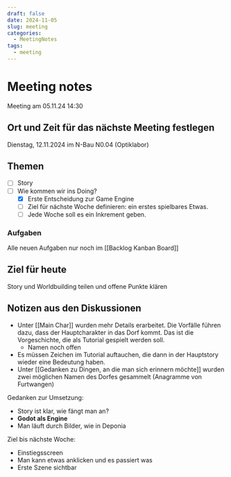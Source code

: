 ```yaml
---
draft: false
date: 2024-11-05
slug: meeting
categories:
  - MeetingNotes
tags:
  - meeting
---
```



# Meeting notes

Meeting am 05.11.24 14:30


## Ort und Zeit für das nächste Meeting festlegen

Dienstag, 12.11.2024 im N-Bau N0.04 (Optiklabor)

## Themen
- [ ] Story
- [ ] Wie kommen wir ins Doing?
	- [x] Erste Entscheidung zur Game Engine
	- [ ] Ziel für nächste Woche definieren: ein erstes spielbares Etwas.
	- [ ] Jede Woche soll es ein Inkrement geben.

### Aufgaben

Alle neuen Aufgaben nur noch im [[Backlog Kanban Board]]

## Ziel für heute
Story und Worldbuilding teilen und offene Punkte klären
## Notizen aus den Diskussionen
- Unter [[Main Char]] wurden mehr Details erarbeitet. Die Vorfälle führen dazu, dass der Hauptcharakter in das Dorf kommt. Das ist die Vorgeschichte, die als Tutorial gespielt werden soll.
	- Namen noch offen
- Es müssen Zeichen im Tutorial auftauchen, die dann in der Hauptstory wieder eine Bedeutung haben.
- Unter [[Gedanken zu Dingen, an die man sich erinnern möchte]] wurden zwei möglichen Namen des Dorfes gesammelt (Anagramme von Furtwangen)

Gedanken zur Umsetzung:
- Story ist klar, wie fängt man an?
- **Godot als Engine**
- Man läuft durch Bilder, wie in Deponia

Ziel bis nächste Woche:
- Einstiegsscreen
- Man kann etwas anklicken und es passiert was
- Erste Szene sichtbar
